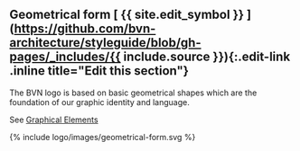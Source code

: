 ## Geometrical form [ {{ site.edit_symbol }} ](https://github.com/bvn-architecture/styleguide/blob/gh-pages/_includes/{{ include.source }}){:.edit-link .inline title="Edit this section"}

<div class="style-guide-block-text" markdown="1">
The BVN logo is based on basic geometrical shapes which are the foundation of our graphic identity and language.

See [Graphical Elements]( ../Graphic-Elements/index.html )
</div>

<div class="style-guide-block-image" markdown="1">
{% include logo/images/geometrical-form.svg %}
</div>
